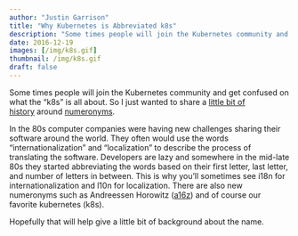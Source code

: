 ```yaml
---
author: "Justin Garrison"
title: "Why Kubernetes is Abbreviated k8s"
description: "Some times people will join the Kubernetes community and get confused on what the “k8s” is all about."
date: 2016-12-19
images: [/img/k8s.gif]
thumbnail: /img/k8s.gif
draft: false
---
```


Some times people will join the Kubernetes community and get confused on what the “k8s” is all about. So I just wanted to share a [little bit of history](http://www.i18nguy.com/origini18n.html) around [numeronyms](https://en.wikipedia.org/wiki/Numeronym).

In the 80s computer companies were having new challenges sharing their software around the world. They often would use the words “internationalization” and “localization” to describe the process of translating the software. Developers are lazy and somewhere in the mid-late 80s they started abbreviating the words based on their first letter, last letter, and number of letters in between. This is why you’ll sometimes see i18n for internationalization and l10n for localization. There are also new numeronyms such as Andreessen Horowitz ([a16z](https://a16z.com/)) and of course our favorite kubernetes (k8s).

Hopefully that will help give a little bit of background about the name.
